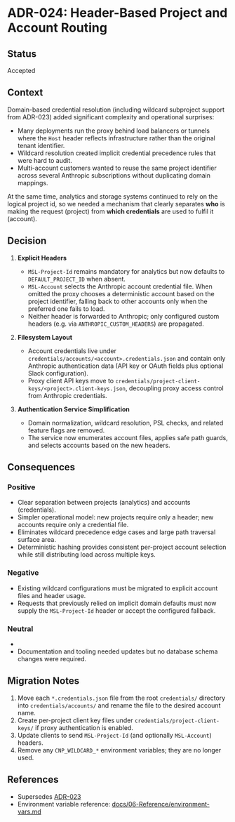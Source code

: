 # ADR-024: Header-Based Project and Account Routing

## Status

Accepted

## Context

Domain-based credential resolution (including wildcard subproject support from ADR-023) added
significant complexity and operational surprises:

- Many deployments run the proxy behind load balancers or tunnels where the `Host` header
  reflects infrastructure rather than the original tenant identifier.
- Wildcard resolution created implicit credential precedence rules that were hard to audit.
- Multi-account customers wanted to reuse the same project identifier across several Anthropic
  subscriptions without duplicating domain mappings.

At the same time, analytics and storage systems continued to rely on the logical project id, so we
needed a mechanism that clearly separates **who** is making the request (project) from **which
credentials** are used to fulfil it (account).

## Decision

1. **Explicit Headers**
   - `MSL-Project-Id` remains mandatory for analytics but now defaults to `DEFAULT_PROJECT_ID` when absent.
   - `MSL-Account` selects the Anthropic account credential file. When omitted the proxy chooses a
     deterministic account based on the project identifier, falling back to other accounts only when the
     preferred one fails to load.
   - Neither header is forwarded to Anthropic; only configured custom headers (e.g. via
     `ANTHROPIC_CUSTOM_HEADERS`) are propagated.

2. **Filesystem Layout**
   - Account credentials live under `credentials/accounts/<account>.credentials.json` and contain only
     Anthropic authentication data (API key or OAuth fields plus optional Slack configuration).
   - Proxy client API keys move to `credentials/project-client-keys/<project>.client-keys.json`, decoupling
     proxy access control from Anthropic credentials.

3. **Authentication Service Simplification**
   - Domain normalization, wildcard resolution, PSL checks, and related feature flags are removed.
   - The service now enumerates account files, applies safe path guards, and selects accounts based on
     the new headers.

## Consequences

### Positive

- Clear separation between projects (analytics) and accounts (credentials).
- Simpler operational model: new projects require only a header; new accounts require only a credential
  file.
- Eliminates wildcard precedence edge cases and large path traversal surface area.
- Deterministic hashing provides consistent per-project account selection while still distributing load
  across multiple keys.

### Negative

- Existing wildcard configurations must be migrated to explicit account files and header usage.
- Requests that previously relied on implicit domain defaults must now supply the `MSL-Project-Id` header or
  accept the configured fallback.

### Neutral

-
- Documentation and tooling needed updates but no database schema changes were required.

## Migration Notes

1. Move each `*.credentials.json` file from the root `credentials/` directory into
   `credentials/accounts/` and rename the file to the desired account name.
2. Create per-project client key files under `credentials/project-client-keys/` if proxy authentication is
   enabled.
3. Update clients to send `MSL-Project-Id` (and optionally `MSL-Account`) headers.
4. Remove any `CNP_WILDCARD_*` environment variables; they are no longer used.

## References

- Supersedes [ADR-023](./adr-023-wildcard-subdomain-support.md)
- Environment variable reference: [docs/06-Reference/environment-vars.md](../06-Reference/environment-vars.md)
